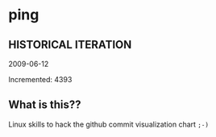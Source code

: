 # ping

## HISTORICAL ITERATION
2009-06-12

Incremented: 4393

## What is this?? 
Linux skills to hack the github commit visualization chart `;-)`
